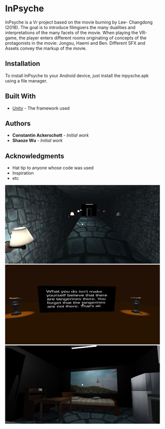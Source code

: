 # InPsyche

InPsyche is a Vr project based on the movie burning by Lee- Changdong (2018).
The goal is to introduce filmgoers the many dualities and interpretations of the many facets of the movie. When playing the VR- game, the player enters different rooms originating of concepts of the protagonists in the movie: Jongsu, Haemi and Ben. Different SFX and Assets convey the markup of the movie.

## Installation

To install InPsyche to your Android device, just install the inpysche.apk using a file manager.


## Built With

* [Unity](https://unity.com/) - The  framework used



## Authors

* **Constantin Ackerschott** - *Initial work*
* **Shaoze Wu** - *Initial work*



## Acknowledgments

* Hat tip to anyone whose code was used
* Inspiration
* etc

![Alt text](https://github.com/barnburning/alpha/blob/master/floor2.png?raw=true "Floor")
![Alt text](https://github.com/barnburning/alpha/blob/master/tangerine2.png?raw=true "Tangerine_Room")
![Alt text](https://github.com/barnburning/alpha/blob/master/room_haemi2.png?raw=true "Haemi_Room")
